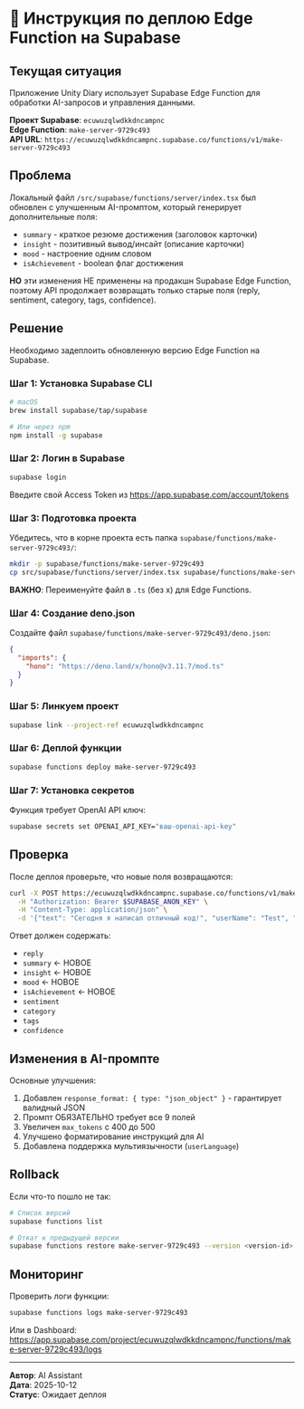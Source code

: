 # 🚀 Инструкция по деплою Edge Function на Supabase

## Текущая ситуация

Приложение Unity Diary использует Supabase Edge Function для обработки AI-запросов и управления данными.

**Проект Supabase**: `ecuwuzqlwdkkdncampnc`  
**Edge Function**: `make-server-9729c493`  
**API URL**: `https://ecuwuzqlwdkkdncampnc.supabase.co/functions/v1/make-server-9729c493`

## Проблема

Локальный файл `/src/supabase/functions/server/index.tsx` был обновлен с улучшенным AI-промптом, который генерирует дополнительные поля:
- `summary` - краткое резюме достижения (заголовок карточки)
- `insight` - позитивный вывод/инсайт (описание карточки)
- `mood` - настроение одним словом
- `isAchievement` - boolean флаг достижения

**НО** эти изменения НЕ применены на продакшн Supabase Edge Function, поэтому API продолжает возвращать только старые поля (reply, sentiment, category, tags, confidence).

## Решение

Необходимо задеплоить обновленную версию Edge Function на Supabase.

### Шаг 1: Установка Supabase CLI

```bash
# macOS
brew install supabase/tap/supabase

# Или через npm
npm install -g supabase
```

### Шаг 2: Логин в Supabase

```bash
supabase login
```

Введите свой Access Token из https://app.supabase.com/account/tokens

### Шаг 3: Подготовка проекта

Убедитесь, что в корне проекта есть папка `supabase/functions/make-server-9729c493/`:

```bash
mkdir -p supabase/functions/make-server-9729c493
cp src/supabase/functions/server/index.tsx supabase/functions/make-server-9729c493/index.ts
```

**ВАЖНО**: Переименуйте файл в `.ts` (без x) для Edge Functions.

### Шаг 4: Создание deno.json

Создайте файл `supabase/functions/make-server-9729c493/deno.json`:

```json
{
  "imports": {
    "hono": "https://deno.land/x/hono@v3.11.7/mod.ts"
  }
}
```

### Шаг 5: Линкуем проект

```bash
supabase link --project-ref ecuwuzqlwdkkdncampnc
```

### Шаг 6: Деплой функции

```bash
supabase functions deploy make-server-9729c493
```

### Шаг 7: Установка секретов

Функция требует OpenAI API ключ:

```bash
supabase secrets set OPENAI_API_KEY="ваш-openai-api-key"
```

## Проверка

После деплоя проверьте, что новые поля возвращаются:

```bash
curl -X POST https://ecuwuzqlwdkkdncampnc.supabase.co/functions/v1/make-server-9729c493/chat/analyze \
  -H "Authorization: Bearer $SUPABASE_ANON_KEY" \
  -H "Content-Type: application/json" \
  -d '{"text": "Сегодня я написал отличный код!", "userName": "Test", "userId": "test-id"}'
```

Ответ должен содержать:
- `reply`
- `summary` ← НОВОЕ
- `insight` ← НОВОЕ
- `mood` ← НОВОЕ
- `isAchievement` ← НОВОЕ
- `sentiment`
- `category`
- `tags`
- `confidence`

## Изменения в AI-промпте

Основные улучшения:
1. Добавлен `response_format: { type: "json_object" }` - гарантирует валидный JSON
2. Промпт ОБЯЗАТЕЛЬНО требует все 9 полей
3. Увеличен `max_tokens` с 400 до 500
4. Улучшено форматирование инструкций для AI
5. Добавлена поддержка мультиязычности (`userLanguage`)

## Rollback

Если что-то пошло не так:

```bash
# Список версий
supabase functions list

# Откат к предыдущей версии
supabase functions restore make-server-9729c493 --version <version-id>
```

## Мониторинг

Проверить логи функции:

```bash
supabase functions logs make-server-9729c493
```

Или в Dashboard: https://app.supabase.com/project/ecuwuzqlwdkkdncampnc/functions/make-server-9729c493/logs

---

**Автор**: AI Assistant  
**Дата**: 2025-10-12  
**Статус**: Ожидает деплоя

